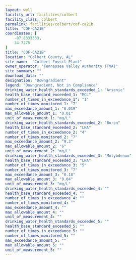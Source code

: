 ```yaml
---
layout: well
facility_url: facilities/colbert
facility_class: colbert
permalink: facilities/colbert/cof-ca21b
title: "COF-CA21B"
coordinates: [
    -87.8333333,
    34.7275
]
title: "COF-CA21B"
location: "Colbert County, AL"
site_name:  "Colbert Fossil Plant"
owner_operator: "Tennessee Valley Authority (TVA)"
site_summary: ""
download_data: ""
designation: "Downgradient"
legend: "Downgradient, Not in Compliance"
drinking_water_health_standards_exceeded_1: "Arsenic"
health_base_standard_exceeded_1: "MCL"
number_of_times_in_exceedance_1": "1"
number_of_times_monitored_1: "7"
max_exceedance_amount_1: "0.019"
max_allowable_amount_1: "0.01"
unit_of_measurement_1: "mg/L"
drinking_water_health_standards_exceeded_2: "Boron"
health_base_standard_exceeded_2: "LHA"
number_of_times_in_exceedance_2: "4"
number_of_times_monitored_2: "7"
max_exceedance_amount_2: "9.3"
max_allowable_amount_2: "6"
unit_of_measurement_2: "mg/L"
drinking_water_health_standards_exceeded_3: "Molybdenum"
health_base_standard_exceeded_3: "LHA"
number_of_times_in_exceedance_3: "5"
number_of_times_monitored_3: "7"
max_exceedance_amount_3: "0.18"
max_allowable_amount_3: "0.04"
unit_of_measurement_3: "mg/L"
drinking_water_health_standards_exceeded_4: ""
health_base_standard_exceeded_4: ""
number_of_times_in_exceedance_4: ""
number_of_times_monitored_4: ""
max_exceedance_amount_4: ""
max_allowable_amount_4: ""
unit_of_measurement_4: ""
drinking_water_health_standards_exceeded_5: ""
health_base_standard_exceeded_5: ""
number_of_times_in_exceedance_5: ""
number_of_times_monitored_5: ""
max_exceedance_amount_5: ""
max_allowable_amount_5: ""
unit_of_measurement_5: ""
---
```

